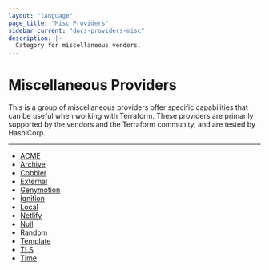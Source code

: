 ```yaml
---
layout: "language"
page_title: "Misc Providers"
sidebar_current: "docs-providers-misc"
description: |-
  Category for miscellaneous vendors.
---
```


# Miscellaneous Providers

This is a group of miscellaneous providers offer specific capabilities that can
be useful when working with Terraform.  These providers are primarily supported
by the vendors and the Terraform community, and are tested by HashiCorp.

---

- [ACME](/docs/providers/acme/index.html)
- [Archive](/docs/providers/archive/index.html)
- [Cobbler](/docs/providers/cobbler/index.html)
- [External](/docs/providers/external/index.html)
- [Genymotion](/docs/providers/genymotion/index.html)
- [Ignition](/docs/providers/ignition/index.html)
- [Local](/docs/providers/local/index.html)
- [Netlify](/docs/providers/netlify/index.html)
- [Null](/docs/providers/null/index.html)
- [Random](/docs/providers/random/index.html)
- [Template](/docs/providers/template/index.html)
- [TLS](/docs/providers/tls/index.html)
- [Time](/docs/providers/time/index.html)
